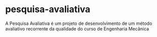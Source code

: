 # pesquisa-avaliativa
A Pesquisa Avaliativa é um projeto de desenvolvimento de um método avaliativo recorrente da qualidade do curso de Engenharia Mecânica
